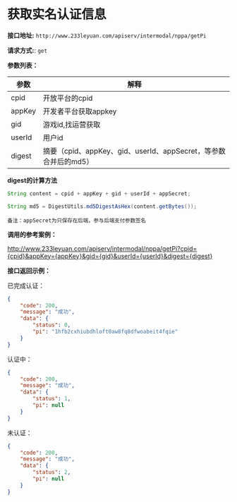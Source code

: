 # 获取实名认证信息

**接口地址:** `http://www.233leyuan.com/apiserv/intermodal/nppa/getPi` 

**请求方式:**: `get` 

**参数列表：**

| 参数   | 解释                                                         |
| ------ | ------------------------------------------------------------ |
| cpid   | 开放平台的cpid                                                       |
| appKey | 开发者平台获取appkey                                              |
| gid    | 游戏id,找运营获取                                                     |
| userId | 用户id                                                       |
| digest | 摘要（cpid、appKey、gid、userId、appSecret，等参数合并后的md5） |

**digest的计算方法** 

```java
String content = cpid + appKey + gid + userId + appSecret;

String md5 = DigestUtils.md5DigestAsHex(content.getBytes());
```

`备注：appSecret为只保存在后端，参与后端支付参数签名`

**调用的参考案例：** 

http://www.233leyuan.com/apiserv/intermodal/nppa/getPi?cpid={cpid}&appKey={appKey}&gid={gid}&userId={userId}&digest={digest}

**接口返回示例：** 

已完成认证：

```JSON
{
    "code": 200,
    "message": "成功",
    "data": {
        "status": 0,
        "pi": "1hfb2cxhiubdhloft0aw8fq8dfwoabeit4fqie"
    }
}
```

认证中：

```JSON
{
    "code": 200,
    "message": "成功",
    "data": {
        "status": 1,
        "pi": null
    }
}
```

未认证：

```JSON
{
    "code": 200,
    "message": "成功",
    "data": {
        "status": 2,
        "pi": null
    }
}
```
